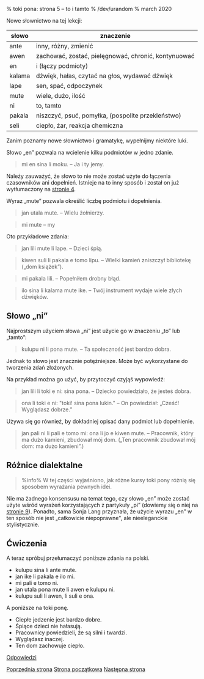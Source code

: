 % toki pona: strona 5 – to i tamto
% /dev/urandom
% march 2020

Nowe słownictwo na tej lekcji:

| słowo | znaczenie |
|----|----|
| ante | inny, różny, zmienić |
| awen | zachować, zostać, pielęgnować, chronić, kontynuować |
| en | i (łączy podmioty) |
| kalama | dźwięk, hałas, czytać na głos, wydawać dźwięk |
| lape | sen, spać, odpoczynek |
| mute | wiele, dużo, ilość |
| ni | to, tamto |
| pakala | niszczyć, psuć, pomyłka, (pospolite przekleństwo) |
| seli | ciepło, żar, reakcja chemiczna |

Zanim poznamy nowe słownictwo i gramatykę, wypełnijmy niektóre luki.

Słowo „en” pozwala na wcielenie kilku podmiotów w jedno zdanie.

> mi en sina li moku. – Ja i ty jemy.

Należy zauważyć, że słowo to nie może zostać użyte do łączenia
czasowników ani dopełnień. Istnieje na to inny sposób i został on
już wytłumaczony na [stronie 4](pl_4.html).

Wyraz „mute” pozwala określić liczbę podmiotu i dopełnienia.

> jan utala mute. – Wielu żołnierzy.

> mi mute – my

Oto przykładowe zdania:

> jan lili mute li lape. – Dzieci śpią.

> kiwen suli li pakala e tomo lipu. – Wielki kamień zniszczył bibliotekę
> („dom książek”).

> mi pakala lili. – Popełniłem drobny błąd.

> ilo sina li kalama mute ike. – Twój instrument wydaje wiele złych dźwięków.

## Słowo „ni”

Najprostszym użyciem słowa „ni” jest użycie go w znaczeniu „to” lub „tamto”:

> kulupu ni li pona mute. – Ta społeczność jest bardzo dobra.

Jednak to słowo jest znacznie potężniejsze.
Może być wykorzystane do tworzenia zdań złożonych.

Na przykład można go użyć, by przytoczyć czyjąś wypowiedź:

> jan lili li toki e ni: sina pona. – Dziecko powiedziało, że jesteś dobra.

> ona li toki e ni: "toki! sina pona lukin." – On powiedział: „Cześć!
> Wyglądasz dobrze.”

Używa się go również, by dokładniej opisać dany podmiot lub dopełnienie.

> jan pali ni li pali e tomo mi: ona li jo e kiwen mute. – Pracownik,
który ma dużo kamieni, zbudował mój dom. („Ten pracownik zbudował mój dom:
ma dużo kamieni”.)

## Różnice dialektalne

> %info%
> W tej części wyjaśniono, jak różne kursy toki pony różnią się
> sposobem wyrażania pewnych idei.

Nie ma żadnego konsensusu na temat tego, czy słowo „en” może zostać
użyte wśród wyrażeń korzystających z partykuły „pi” (dowiemy się
o niej na [stronie 9](9.html)). Ponadto, sama Sonja Lang przyznała,
że użycie wyrazu „en” w ten sposób nie jest „całkowicie niepoprawne",
ale nieeleganckie stylistycznie.

## Ćwiczenia

A teraz spróbuj przełumaczyć poniższe zdania na polski.

* kulupu sina li ante mute.
* jan ike li pakala e ilo mi.
* mi pali e tomo ni.
* jan utala pona mute li awen e kulupu ni.
* kulupu suli li awen, li suli e ona.

A poniższe na toki ponę.

* Ciepłe jedzenie jest bardzo dobre.
* Śpiące dzieci nie hałasują.
* Pracownicy powiedzieli, że są silni i twardzi.
* Wyglądasz inaczej.
* Ten dom zachowuje ciepło.

[Odpowiedzi](pl_answers.html#p5)

[Poprzednia strona](pl_4.html) [Strona początkowa](pl_index.html) [Następna strona](pl_6.html)
